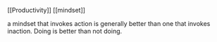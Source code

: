 [[Productivity]] [[mindset]]

a mindset that invokes action is generally better than one that invokes inaction. Doing is better than not doing.